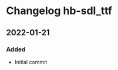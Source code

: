 [//]: # ( All notable changes to this project will be documented in this file. )
[//]: # ( Encoding: UTF-8 No BOM )
[//]: # ( ## 2022-01-21   ### Changed   ### Fixed   ### Added   ### Removed )
[//]: # ( Entries may not always be in chronological/commit order. )
[//]: # ( Others according to Markdown specifications. )

# Changelog hb-sdl_ttf


## 2022-01-21

### Added

   - Initial commit
